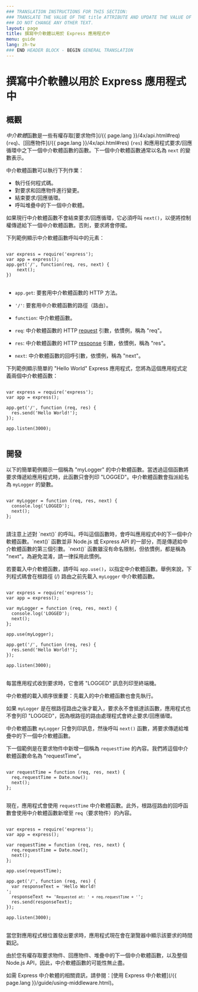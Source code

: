 ```yaml
---
### TRANSLATION INSTRUCTIONS FOR THIS SECTION:
### TRANSLATE THE VALUE OF THE title ATTRIBUTE AND UPDATE THE VALUE OF THE lang ATTRIBUTE. 
### DO NOT CHANGE ANY OTHER TEXT. 
layout: page
title: 撰寫中介軟體以用於 Express 應用程式中
menu: guide
lang: zh-tw
### END HEADER BLOCK - BEGIN GENERAL TRANSLATION
---
```


# 撰寫中介軟體以用於 Express 應用程式中

<h2>概觀</h2>

*中介軟體*函數是一些有權存取[要求物件](/{{ page.lang }}/4x/api.html#req) (`req`)、[回應物件](/{{ page.lang }}/4x/api.html#res) (`res`) 和應用程式要求/回應循環中之下一個中介軟體函數的函數。下一個中介軟體函數通常以名為 `next` 的變數表示。

中介軟體函數可以執行下列作業：

* 執行任何程式碼。
* 對要求和回應物件進行變更。
* 結束要求/回應循環。
* 呼叫堆疊中的下一個中介軟體。

如果現行中介軟體函數不會結束要求/回應循環，它必須呼叫 `next()`，以便將控制權傳遞給下一個中介軟體函數。否則，要求將會停擺。

下列範例顯示中介軟體函數呼叫中的元素：

<pre>
<code class="language-javascript" translate="no">
var express = require('express');
var app = express();
app.get('/', function(req, res, next) {
	next();
})
</code>
</pre>

* <code>app.get</code>: 要套用中介軟體函數的 HTTP 方法。

* <code>'/'</code>: 要套用中介軟體函數的路徑（路由）。

* <code>function</code>: 中介軟體函數。

* <code>req</code>: 中介軟體函數的 HTTP <a href="../4x/api.html#req">request</a> 引數，依慣例，稱為 "req"。

* <code>res</code>: 中介軟體函數的 HTTP <a href="../4x/api.html#res">response</a> 引數，依慣例，稱為 "res"。

* <code>next</code>: 中介軟體函數的回呼引數，依慣例，稱為 "next"。

下列範例顯示簡單的 "Hello World" Express 應用程式，您將為這個應用程式定義兩個中介軟體函數：

<pre>
<code class="language-javascript" translate="no">
var express = require('express');
var app = express();

app.get('/', function (req, res) {
  res.send('Hello World!');
});

app.listen(3000);
</code>
</pre>

<h2>開發</h2>

以下的簡單範例顯示一個稱為 "myLogger" 的中介軟體函數。當透過這個函數將要求傳遞給應用程式時，此函數只會列印 "LOGGED"。中介軟體函數會指派給名為 `myLogger` 的變數。

<pre>
<code class="language-javascript" translate="no">
var myLogger = function (req, res, next) {
  console.log('LOGGED');
  next();
};
</code>
</pre>

<div class="doc-box doc-notice" markdown="1">
請注意上述對 `next()` 的呼叫。呼叫這個函數時，會呼叫應用程式中的下一個中介軟體函數。`next()` 函數並非 Node.js 或 Express API 的一部分，而是傳遞給中介軟體函數的第三個引數。`next()` 函數雖沒有命名限制，但依慣例，都是稱為 "next"。為避免混淆，請一律採用此慣例。
</div>

若要載入中介軟體函數，請呼叫 `app.use()`，以指定中介軟體函數。舉例來說，下列程式碼會在根路徑 (/) 路由之前先載入 `myLogger` 中介軟體函數。

<pre>
<code class="language-javascript" translate="no">
var express = require('express');
var app = express();

var myLogger = function (req, res, next) {
  console.log('LOGGED');
  next();
};

app.use(myLogger);

app.get('/', function (req, res) {
  res.send('Hello World!');
});

app.listen(3000);
</code>
</pre>

每當應用程式收到要求時，它會將 "LOGGED" 訊息列印至終端機。

中介軟體的載入順序很重要：先載入的中介軟體函數也會先執行。

如果 `myLogger` 是在根路徑路由之後才載入，要求永不會抵達該函數，應用程式也不會列印 "LOGGED"，因為根路徑的路由處理程式會終止要求/回應循環。

中介軟體函數 `myLogger` 只會列印訊息，然後呼叫 `next()` 函數，將要求傳遞給堆疊中的下一個中介軟體函數。

下一個範例是在要求物件中新增一個稱為 `requestTime` 的內容。我們將這個中介軟體函數命名為 "requestTime"。

<pre>
<code class="language-javascript" translate="no">
var requestTime = function (req, res, next) {
  req.requestTime = Date.now();
  next();
};
</code>
</pre>

現在，應用程式會使用 `requestTime` 中介軟體函數。此外，根路徑路由的回呼函數會使用中介軟體函數新增至 `req`（要求物件）的內容。

<pre>
<code class="language-javascript" translate="no">
var express = require('express');
var app = express();

var requestTime = function (req, res, next) {
  req.requestTime = Date.now();
  next();
};

app.use(requestTime);

app.get('/', function (req, res) {
  var responseText = 'Hello World!<br>';
  responseText += '<small>Requested at: ' + req.requestTime + '</small>';
  res.send(responseText);
});

app.listen(3000);
</code>
</pre>

當您對應用程式根位置發出要求時，應用程式現在會在瀏覽器中顯示該要求的時間戳記。

由於您有權存取要求物件、回應物件、堆疊中的下一個中介軟體函數，以及整個 Node.js API，因此，中介軟體函數的可能性無止盡。

如需 Express 中介軟體的相關資訊，請參閱：[使用 Express 中介軟體](/{{ page.lang }}/guide/using-middleware.html)。
